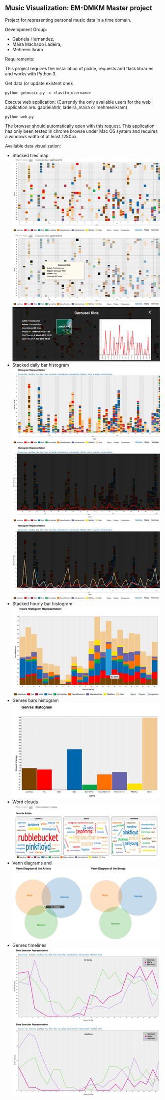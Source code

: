 Music Visualization: EM-DMKM Master project
--------------------------------------------

Project for representing personal music data in a time domain.

Development Group:
   * Gabriela Hernandez,
   * Maira Machado Ladeira,
   * Mehreen Ikram
   
   
Requirements:
 
This project requires the installation of pickle, requests and flask libraries and works with Python 3.
   
Get data (or update existent one): 
```
python getmusic.py -u <lastfm_username>
```

Execute web application: (Currently the only available users for the web application are: gabrielahrlr, ladeira_maira or mehreenikram)
```
python web.py
```

The browser should automatically open with this request. 
This application has only been tested in chrome browse under Mac OS system and requires a windows width of at least 1280px.

Available data visualization:
   * Stacked tiles map
   ![alt tag](https://raw.githubusercontent.com/mairaladeira/music_visualization/master/screenshots/main_vis_gabriela.jpg)
   ![alt tag](https://raw.githubusercontent.com/mairaladeira/music_visualization/master/screenshots/hover_song.jpg)
   ![alt tag](https://raw.githubusercontent.com/mairaladeira/music_visualization/master/screenshots/song_detail.jpg)
   * Stacked daily bar histogram
   ![alt tag](https://raw.githubusercontent.com/mairaladeira/music_visualization/master/screenshots/histogram_gabriela.jpg)
   ![alt tag](https://raw.githubusercontent.com/mairaladeira/music_visualization/master/screenshots/histogram_gabriela_pop_evo.jpg)
   ![alt tag](https://raw.githubusercontent.com/mairaladeira/music_visualization/master/screenshots/histogram_gabriela_several_evol.jpg)
   * Stacked hourly bar histogram
   ![alt tag](https://raw.githubusercontent.com/mairaladeira/music_visualization/master/screenshots/hours_histogram_gabriela.jpg)
   * Genres bars histogram
   ![alt tag](https://raw.githubusercontent.com/mairaladeira/music_visualization/master/screenshots/genres_histogram_gabriela.jpg)
   * Word clouds
   ![alt tag](https://raw.githubusercontent.com/mairaladeira/music_visualization/master/screenshots/word_cloud.jpg)
   * Venn diagrams and
   ![alt tag](https://raw.githubusercontent.com/mairaladeira/music_visualization/master/screenshots/venn_diagram.jpg)
   * Genres timelines
   ![alt tag](https://raw.githubusercontent.com/mairaladeira/music_visualization/master/screenshots/time_searcher_representation.jpg)
   ![alt tag](https://raw.githubusercontent.com/mairaladeira/music_visualization/master/screenshots/time_searcher_jazz_blues.jpg)